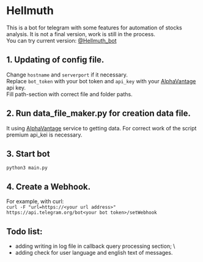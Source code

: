 # Hellmuth
This is a bot for telegram with some features for automation of stocks analysis. It is not a final version, work is still in the process.\
You can try current version: [@Hellmuth_bot](https://telegram.dog/Hellmuth_bot)

## 1. Updating of config file.
Change `hostname` and `serverport` if it necessary.\
Replace `bot_token` with your bot token and `api_key` with your [AlphaVantage](https://www.alphavantage.co) api key.\
Fill path-section with correct file and folder paths.

## 2. Run data_file_maker.py for creation data file.
It using [AlphaVantage](https://www.alphavantage.co) service to getting data. For correct work of the script premium api_kei is necessary.

## 3. Start bot
```python3 main.py```

## 4. Create a Webhook.
For example, with curl:\
```curl -F "url=https://<your url address>" https://api.telegram.org/bot<your bot token>/setWebhook```

## Todo list:
- adding writing in log file in callback query processing section; \
- adding check for user language and english text of messages.
